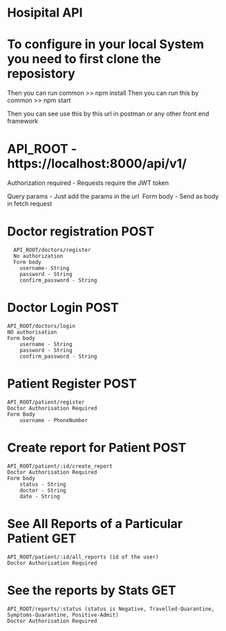 # Hosipital API

# To configure in your local System you need to first clone the reposistory
  Then you can run common 
      >> npm install
  Then you can run this by common 
      >> npm start

Then you can see use this by this url in postman or any other front end framework
# API_ROOT - https://localhost:8000/api/v1/

Authorization required - Requests require the JWT token

Query params - Just add the params in the url 
Form body - Send as body in fetch request
 
# Doctor registration POST
	  API_ROOT/doctors/register 
	  No authorization 
	  Form body 
	    username- String
	    password - String
	    confirm_password - String
# Doctor Login POST
	API_ROOT/doctors/login
    NO authorisation
	Form body
	    username - String
	    password - String
	    confirm_password - String
# Patient Register POST
	API_ROOT/patient/register
	Doctor Authorisation Required
 	Form Body
	    username - PhoneNumber
# Create report for Patient POST
	API_ROOT/patient/:id/create_report
	Doctor Authorisation Required
	Form body
	    status - String
	    doctor - String
	    date - String
# See All Reports of a Particular Patient GET
	API_ROOT/patient/:id/all_reports (id of the user)
	Doctor Authorisation Required
# See the reports by Stats GET
	API_ROOT/reports/:status (status is Negative, Travelled-Quarantine,
	Symptoms-Quarantine, Positive-Admit)
	Doctor Authorisation Required

 
